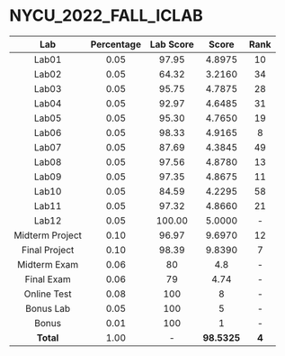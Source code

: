 # NYCU_2022_FALL_ICLAB

|  Lab  | Percentage | Lab Score | Score | Rank |
|:------:|:----------:|:------------:|:------------:|:------------:|
| Lab01           | 0.05 | 97.95 | 4.8975 | 10 | 
| Lab02           | 0.05 | 64.32 | 3.2160 | 34 | 
| Lab03           | 0.05 | 95.75 | 4.7875 | 28 |
| Lab04           | 0.05 | 92.97 | 4.6485 | 31 |
| Lab05           | 0.05 | 95.30 | 4.7650 | 19 |
| Lab06           | 0.05 | 98.33 | 4.9165 | 8 |
| Lab07           | 0.05 | 87.69 | 4.3845 | 49 |
| Lab08           | 0.05 | 97.56 | 4.8780 | 13 |
| Lab09           | 0.05 | 97.35 | 4.8675 | 11 |
| Lab10           | 0.05 | 84.59 | 4.2295 | 58 |
| Lab11           | 0.05 | 97.32 | 4.8660 | 21 |
| Lab12           | 0.05 | 100.00 | 5.0000 | - |
| Midterm Project | 0.10 | 96.97 | 9.6970 | 12 |
| Final Project   | 0.10 | 98.39 | 9.8390 | 7 | 
| Midterm Exam    | 0.06 | 80 | 4.8 | - |
| Final Exam      | 0.06 | 79 | 4.74 | - |
| Online Test     | 0.08 | 100 | 8 | - |
| Bonus Lab       | 0.05 | 100 | 5 | - |
| Bonus           | 0.01 | 100 | 1 | - |
| **Total**       | 1.00 | - | **98.5325** | **4** |
